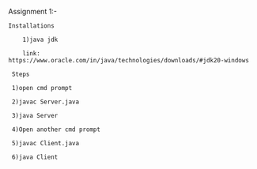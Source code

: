 Assignment 1:-

	Installations

        1)java jdk
	
        link: https://www.oracle.com/in/java/technologies/downloads/#jdk20-windows
	
	 Steps
	 
	 1)open cmd prompt 
	 
	 2)javac Server.java
	 
	 3)java Server
	 
	 4)Open another cmd prompt 
	 
	 5)javac Client.java
	 
	 6)java Client
